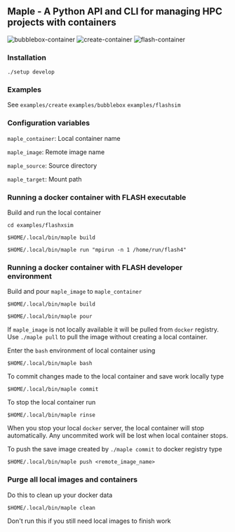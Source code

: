 ## Maple - A Python API and CLI for managing HPC projects with containers

![bubblebox-container](https://github.com/akashdhruv/Maple/workflows/bubblebox-container/badge.svg)
![create-container](https://github.com/akashdhruv/Maple/workflows/create-container/badge.svg)
![flash-container](https://github.com/akashdhruv/Maple/workflows/flash-container/badge.svg)

### Installation

```./setup develop```

### Examples

See ```examples/create```  ```examples/bubblebox```  ```examples/flashsim```
 
### Configuration variables

```maple_container```: Local container name

```maple_image```: Remote image name

```maple_source```: Source directory

```maple_target```: Mount path

### Running a docker container with FLASH executable

Build and run the local container

```
cd examples/flashxsim

$HOME/.local/bin/maple build
```

```
$HOME/.local/bin/maple run "mpirun -n 1 /home/run/flash4"
```

### Running a docker container with FLASH developer environment


Build and pour ```maple_image``` to ```maple_container```

```
$HOME/.local/bin/maple build
```

```
$HOME/.local/bin/maple pour 
```

If ```maple_image``` is not locally available it will be pulled from ```docker``` registry. Use ```./maple pull``` to pull the image without creating a local container.

Enter the ```bash``` environment of local container using

```
$HOME/.local/bin/maple bash
```

To commit changes made to the local container and save work locally type

```
$HOME/.local/bin/maple commit
```

To stop the local container run

```
$HOME/.local/bin/maple rinse
```

When you stop your local ```docker``` server, the local container will stop automatically. Any uncommited work will be lost when local container stops.

To push the save image created by ```./maple commit``` to docker registry type

```
$HOME/.local/bin/maple push <remote_image_name>
```

### Purge all local images and containers

Do this to clean up your docker data

```
$HOME/.local/bin/maple clean
```

Don't run this if you still need local images to finish work
